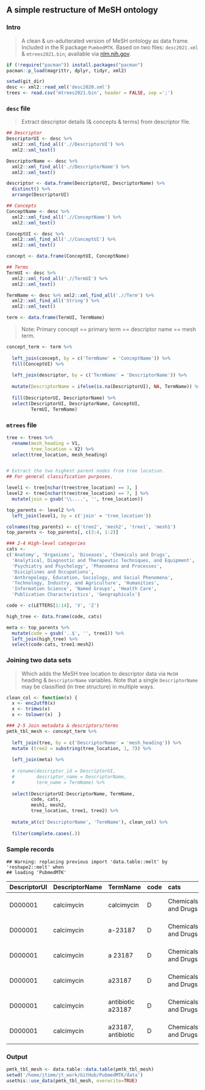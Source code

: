 ## A simple restructure of MeSH ontology

### Intro

> A clean & un-adulterated version of MeSH ontology as data frame.
> Included in the R package `PumbedMTK`. Based on two files:
> `desc2021.xml` & `mtrees2021.bin`; available via
> [nlm.nih.gov](https://www.nlm.nih.gov/databases/download/mesh.html).

``` r
if (!require("pacman")) install.packages("pacman")
pacman::p_load(magrittr, dplyr, tidyr, xml2)

setwd(git_dir)
desc <- xml2::read_xml('desc2020.xml')
trees <- read.csv('mtrees2021.bin', header = FALSE, sep =';')
```

### `desc` file

> Extract descriptor details (& concepts & terms) from descriptor file.

``` r
## Descriptor
DescriptorUI <- desc %>% 
  xml2::xml_find_all('.//DescriptorUI') %>% 
  xml2::xml_text()

DescriptorName <- desc %>% 
  xml2::xml_find_all('.//DescriptorName') %>%  
  xml2::xml_text() 

descriptor <- data.frame(DescriptorUI, DescriptorName) %>%
  distinct() %>% 
  arrange(DescriptorUI)

## Concepts
ConceptName <- desc %>% 
  xml2::xml_find_all('.//ConceptName') %>%  
  xml2::xml_text()

ConceptUI <- desc %>% 
  xml2::xml_find_all('.//ConceptUI') %>%  
  xml2::xml_text()

concept <- data.frame(ConceptUI, ConceptName)

## Terms
TermUI <- desc %>% 
  xml2::xml_find_all('.//TermUI') %>%  
  xml2::xml_text() 

TermName <- desc %>% xml2::xml_find_all('.//Term') %>%  
  xml2::xml_find_all('String') %>%
  xml2::xml_text()

term <- data.frame(TermUI, TermName) 
```

> Note: Primary concept == primary term == descriptor name == mesh term.

``` r
concept_term <- term %>%
  
  left_join(concept, by = c('TermName' = 'ConceptName')) %>%
  fill(ConceptUI) %>%
  
  left_join(descriptor, by = c('TermName' = 'DescriptorName')) %>%
  
  mutate(DescriptorName = ifelse(is.na(DescriptorUI), NA, TermName)) %>%
  
  fill(DescriptorUI, DescriptorName) %>%
  select(DescriptorUI, DescriptorName, ConceptUI,
         TermUI, TermName)
```

### `mtrees` file

``` r
tree <- trees %>%
  rename(mesh_heading = V1,
         tree_location = V2) %>%
  select(tree_location, mesh_heading)


# Extract the two highest parent nodes from tree location.  
## For general classification purposes.  

level1 <- tree[nchar(tree$tree_location) == 3, ]
level2 <- tree[nchar(tree$tree_location) == 7, ] %>%
  mutate(join = gsub('\\....', '', tree_location))

top_parents <- level2 %>%
  left_join(level1, by = c('join' = 'tree_location'))

colnames(top_parents) <- c('tree2', 'mesh2', 'tree1', 'mesh1')
top_parents <- top_parents[, c(3:4, 1:2)]
```

``` r
### 2-4 High-level categories
cats <- 
c('Anatomy', 'Organisms', 'Diseases', 'Chemicals and Drugs',
  'Analytical, Diagnostic and Therapeutic Techniques, and Equipment', 
  'Psychiatry and Psychology', 'Phenomena and Processes', 
  'Disciplines and Occupations', 
  'Anthropology, Education, Sociology, and Social Phenomena', 
  'Technology, Industry, and Agriculture', 'Humanities', 
  'Information Science', 'Named Groups', 'Health Care',
  'Publication Characteristics', 'Geographicals')

code <- c(LETTERS[1:14], 'V', 'Z')

high_tree <- data.frame(code, cats)

meta <- top_parents %>%
  mutate(code = gsub('..$', '', tree1)) %>%
  left_join(high_tree) %>%
  select(code:cats, tree1:mesh2)
```

### Joining two data sets

> Which adds the MeSH tree location to descriptor data via `MeSH`
> heading & `DescriptorName` variables. Note that a single
> `DescriptorName` may be classified (in tree structure) in multiple
> ways.

``` r
clean_col <- function(x) {
  x <- enc2utf8(x)
  x <- trimws(x)
  x <- tolower(x)  }

### 2-5 Join metadata & descriptors/terms
pmtk_tbl_mesh <- concept_term %>%
  
  left_join(tree, by = c('DescriptorName' = 'mesh_heading')) %>%
  mutate (tree2 = substring(tree_location, 1, 7)) %>%
  
  left_join(meta) %>%
  
  # rename(descriptor_id = DescriptorUI,
  #        descriptor_name = DescriptorName,
  #        term_name = TermName) %>%
 
  select(DescriptorUI:DescriptorName, TermName, 
         code, cats,
         mesh1, mesh2,
         tree_location, tree1, tree2) %>%
  
  mutate_at(c('DescriptorName', 'TermName'), clean_col) %>%
  
  filter(complete.cases(.))
```

### Sample records

    ## Warning: replacing previous import 'data.table::melt' by 'reshape2::melt' when
    ## loading 'PubmedMTK'

| DescriptorUI | DescriptorName | TermName           | code | cats                | mesh1                  | mesh2                              | tree_location       | tree1 | tree2   |
|:-------------|:---------------|:-------------------|:-----|:--------------------|:-----------------------|:-----------------------------------|:--------------------|:------|:--------|
| D000001      | calcimycin     | calcimycin         | D    | Chemicals and Drugs | Heterocyclic Compounds | Heterocyclic Compounds, Fused-Ring | D03.633.100.221.173 | D03   | D03.633 |
| D000001      | calcimycin     | a-23187            | D    | Chemicals and Drugs | Heterocyclic Compounds | Heterocyclic Compounds, Fused-Ring | D03.633.100.221.173 | D03   | D03.633 |
| D000001      | calcimycin     | a 23187            | D    | Chemicals and Drugs | Heterocyclic Compounds | Heterocyclic Compounds, Fused-Ring | D03.633.100.221.173 | D03   | D03.633 |
| D000001      | calcimycin     | a23187             | D    | Chemicals and Drugs | Heterocyclic Compounds | Heterocyclic Compounds, Fused-Ring | D03.633.100.221.173 | D03   | D03.633 |
| D000001      | calcimycin     | antibiotic a23187  | D    | Chemicals and Drugs | Heterocyclic Compounds | Heterocyclic Compounds, Fused-Ring | D03.633.100.221.173 | D03   | D03.633 |
| D000001      | calcimycin     | a23187, antibiotic | D    | Chemicals and Drugs | Heterocyclic Compounds | Heterocyclic Compounds, Fused-Ring | D03.633.100.221.173 | D03   | D03.633 |

### Output

``` r
pmtk_tbl_mesh <- data.table::data.table(pmtk_tbl_mesh)
setwd('/home/jtimm/jt_work/GitHub/PubmedMTK/data')
usethis::use_data(pmtk_tbl_mesh, overwrite=TRUE)
```

